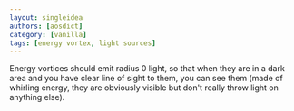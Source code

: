 ```yaml
---
layout: singleidea
authors: [aosdict]
category: [vanilla]
tags: [energy vortex, light sources]
---
```

Energy vortices should emit radius 0 light, so that when they are in a dark area
and you have clear line of sight to them, you can see them (made of whirling
energy, they are obviously visible but don't really throw light on anything
else).

